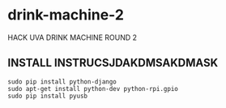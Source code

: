 # drink-machine-2
HACK UVA DRINK MACHINE ROUND 2

## INSTALL INSTRUCSJDAKDMSAKDMASK
```
sudo pip install python-django
sudo apt-get install python-dev python-rpi.gpio
sudo pip install pyusb
```
